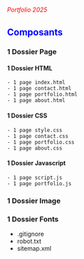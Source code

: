  ###### <font color='red'> Portfolio 2025 </font>

 ## <font color='blue'> Composants </font>

 ### 1 Dossier Page

  #### 1 Dossier HTML

    - 1 page index.html
    - 1 page contact.html
    - 1 page portfolio.html
    - 1 page about.html
  
 #### 1 Dossier CSS

    - 1 page style.css
    - 1 page contact.css
    - 1 page portfolio.css
    - 1 page about.css
  
 #### 1 Dossier Javascript

    - 1 page script.js
    - 1 page portfolio.js

### 1 Dossier Image
### 1 Dossier Fonts

  * .gitignore
  * robot.txt
  * sitemap.xml